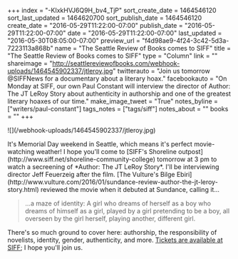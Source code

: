 +++
index = "-KIxkHVJ6Q9H_bv4_TjP"
sort_create_date = 1464546120
sort_last_updated = 1464620700
sort_publish_date = 1464546120
create_date = "2016-05-29T11:22:00-07:00"
publish_date = "2016-05-29T11:22:00-07:00"
date = "2016-05-29T11:22:00-07:00"
last_updated = "2016-05-30T08:05:00-07:00"
preview_url = "f4d98ae9-4f24-3c42-5d3a-7223113a868b"
name = "The Seattle Review of Books comes to SIFF"
title = "The Seattle Review of Books comes to SIFF"
type = "Column"
link = ""
shareimage = "http://seattlereviewofbooks.com/webhook-uploads/1464545902337/jtleroy.jpg"
twitterauto = "Join us tomorrow @SIFFNews for a documentary about a literary hoax."
facebookauto = "On Monday at SIFF, our own Paul Constant will interview the director of Author: The JT LeRoy Story about authenticity in authorship and one of the greatest literary hoaxes of our time."
make_image_tweet = "True"
notes_byline = ["writers/paul-constant"]
tags_notes = ["tags/siff"]
notes_about = ""
books = ""
+++
<p class-"image">![](/webhook-uploads/1464545902337/jtleroy.jpg)</p>

<p class="noindent">It's Memorial Day weekend in Seattle, which means it's perfect movie-watching weather! I hope you'll come to [SIFF's Shoreline outpost](http://www.siff.net/shoreline-community-college) tomorrow at 3 pm to watch a secreening of *Author: The JT LeRoy Story*. I'll be interviewing director Jeff Feuerzeig after the film. [The Vulture's Bilge Ebiri](http://www.vulture.com/2016/01/sundance-review-author-the-jt-leroy-story.html) reviewed the movie when it debuted at Sundance, calling it...</p>

<blockquote>...a maze of identity: A girl who dreams of herself as a boy who dreams of himself as a girl, played by a girl pretending to be a boy, all overseen by the girl herself, playing another, different girl.</blockquote>

There's so much ground to cover here: authorship, the responsibility of novelists, identity, gender, authenticity, and more. [Tickets are available at SIFF](http://www.siff.net/festival-2016/author-the-jt-leroy-story); I hope you'll join us.
